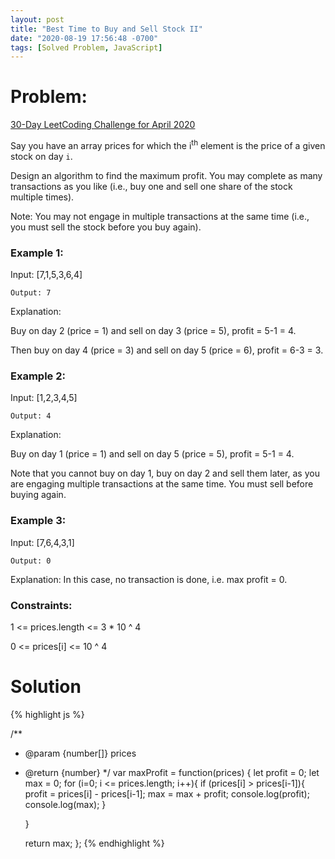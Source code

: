 ```yaml
---
layout: post
title: "Best Time to Buy and Sell Stock II"
date: "2020-08-19 17:56:48 -0700"
tags: [Solved Problem, JavaScript]
---
```


# Problem:

[30-Day LeetCoding Challenge for April 2020](https://leetcode.com/explore/challenge/card/30-day-leetcoding-challenge/)

Say you have an array prices for which the i<sup>th</sup> element is the price of a given stock on day `i`.

Design an algorithm to find the maximum profit. You may complete as many transactions as you like (i.e., buy one and sell one share of the stock multiple times).

Note: You may not engage in multiple transactions at the same time (i.e., you must sell the stock before you buy again).

### Example 1:

Input: [7,1,5,3,6,4]

`Output: 7`

Explanation:

Buy on day 2 (price = 1) and sell on day 3 (price = 5), profit = 5-1 = 4.

Then buy on day 4 (price = 3) and sell on day 5 (price = 6), profit = 6-3 = 3.

### Example 2:

Input: [1,2,3,4,5]

`Output: 4`

Explanation:

Buy on day 1 (price = 1) and sell on day 5 (price = 5), profit = 5-1 = 4.

Note that you cannot buy on day 1, buy on day 2 and sell them later, as you are engaging multiple transactions at the same time. You must sell before buying again.

### Example 3:

Input: [7,6,4,3,1]

`Output: 0`

Explanation: In this case, no transaction is done, i.e. max profit = 0.

### Constraints:

1 <= prices.length <= 3 * 10 ^ 4

0 <= prices[i] <= 10 ^ 4

# Solution

{% highlight js %}

/**
 * @param {number[]} prices
 * @return {number}
 */
var maxProfit = function(prices) {
    let profit = 0;
    let max = 0;
    for (i=0; i <= prices.length; i++){
        if (prices[i] > prices[i-1]){
            profit = prices[i] - prices[i-1];
            max = max + profit;
            console.log(profit);
            console.log(max);
        }

    }

    return max;
};
{% endhighlight %}

